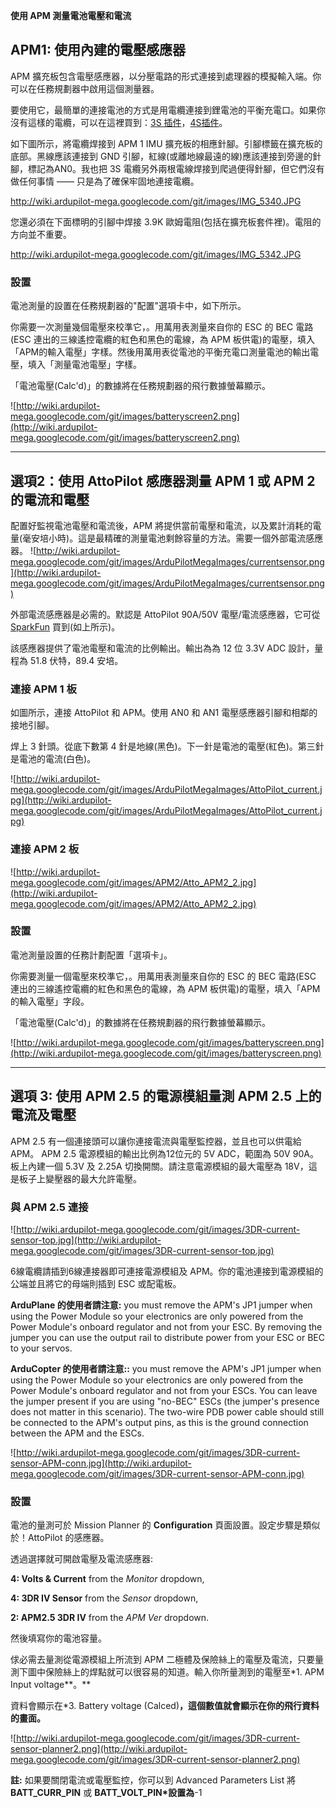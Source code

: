 ﻿**使用 APM 測量電池電壓和電流**




## APM1: 使用內建的電壓感應器 ##

APM 擴充板包含電壓感應器，以分壓電路的形式連接到處理器的模擬輸入端。你可以在任務規劃器中啟用這個測量器。

要使用它，最簡單的連接電池的方式是用電纜連接到鋰電池的平衡充電口。如果你沒有這樣的電纜，可以在這裡買到：[3S 插件](http://www.rcdude.com/servlet/the-1652/Balance-Lead-Extension-for/Detail)，[4S插件](http://www.rcdude.com/servlet/the-1653/Balance-Lead-Extension-for/Detail)。

如下圖所示，將電纜焊接到 APM 1 IMU 擴充板的相應針腳。引腳標籤在擴充板的底部。黑線應該連接到 GND 引腳，紅線(或離地線最遠的線)應該連接到旁邊的針腳，標記為AN0。我也把 3S 電纜另外兩根電線焊接到爬過便得針腳，但它們沒有做任何事情 —— 只是為了確保牢固地連接電纜。


http://wiki.ardupilot-mega.googlecode.com/git/images/IMG_5340.JPG


您還必須在下面標明的引腳中焊接 3.9K 歐姆電阻(包括在擴充板套件裡)。電阻的方向並不重要。


http://wiki.ardupilot-mega.googlecode.com/git/images/IMG_5342.JPG

### 設置 ###

電池測量的設置在任務規劃器的"配置"選項卡中，如下所示。

你需要一次測量幾個電壓來校準它，。用萬用表測量來自你的 ESC 的 BEC 電路(ESC 連出的三線遙控電纜的紅色和黑色的電線，為 APM 板供電)的電壓，填入「APM的輸入電壓」字樣。然後用萬用表從電池的平衡充電口測量電池的輸出電壓，填入「測量電池電壓」字樣。

「電池電壓(Calc'd)」的數據將在任務規劃器的飛行數據螢幕顯示。

![http://wiki.ardupilot-mega.googlecode.com/git/images/batteryscreen2.png](http://wiki.ardupilot-mega.googlecode.com/git/images/batteryscreen2.png)


---


## 選項2：使用 AttoPilot 感應器測量 APM 1 或 APM 2 的電流和電壓 ##

配置好監視電池電壓和電流後，APM 將提供當前電壓和電流，以及累計消耗的電量(毫安培小時)。這是最精確的測量電池剩餘容量的方法。需要一個外部電流感應器。
![http://wiki.ardupilot-mega.googlecode.com/git/images/ArduPilotMegaImages/currentsensor.png](http://wiki.ardupilot-mega.googlecode.com/git/images/ArduPilotMegaImages/currentsensor.png)

外部電流感應器是必需的。默認是 AttoPilot 90A/50V 電壓/電流感應器，它可從 [SparkFun](http://www.sparkfun.com/products/9028) 買到(如上所示)。

該感應器提供了電池電壓和電流的比例輸出。輸出為為 12 位 3.3V ADC 設計，量程為 51.8 伏特，89.4 安培。

### 連接 APM 1 板 ###

如圖所示，連接 AttoPilot 和 APM。使用 AN0 和 AN1 電壓感應器引腳和相鄰的接地引腳。

焊上 3 針頭。從底下數第 4 針是地線(黑色)。下一針是電池的電壓(紅色)。第三針是電池的電流(白色)。

![http://wiki.ardupilot-mega.googlecode.com/git/images/ArduPilotMegaImages/AttoPilot_current.jpg](http://wiki.ardupilot-mega.googlecode.com/git/images/ArduPilotMegaImages/AttoPilot_current.jpg)


### 連接 APM 2 板 ###

![http://wiki.ardupilot-mega.googlecode.com/git/images/APM2/Atto_APM2_2.jpg](http://wiki.ardupilot-mega.googlecode.com/git/images/APM2/Atto_APM2_2.jpg)

### 設置 ###

電池測量設置的任務計劃配置「選項卡」。

你需要測量一個電壓來校準它，。用萬用表測量來自你的 ESC 的 BEC 電路(ESC 連出的三線遙控電纜的紅色和黑色的電線，為 APM 板供電)的電壓，填入「APM 的輸入電壓」字段。

「電池電壓(Calc'd)」的數據將在任務規劃器的飛行數據螢幕顯示。

![http://wiki.ardupilot-mega.googlecode.com/git/images/batteryscreen.png](http://wiki.ardupilot-mega.googlecode.com/git/images/batteryscreen.png)


---


## 選項 3: 使用 APM 2.5 的電源模組量測 APM 2.5 上的電流及電壓 ##

APM 2.5 有一個連接頭可以讓你連接電流與電壓監控器，並且也可以供電給 APM。 APM 2.5 電源模組的輸出比例為12位元的 5V ADC，範圍為 50V 90A。板上內建一個 5.3V 及 2.25A 切換開關。請注意電源模組的最大電壓為 18V，這是板子上變壓器的最大允許電壓。

### 與 APM 2.5 連接 ###

![http://wiki.ardupilot-mega.googlecode.com/git/images/3DR-current-sensor-top.jpg](http://wiki.ardupilot-mega.googlecode.com/git/images/3DR-current-sensor-top.jpg)

6線電纜請插到6線連接器即可連接電源模組及 APM。你的電池連接到電源模組的公端並且將它的母端則插到 ESC 或配電板。

**ArduPlane 的使用者請注意:** you must remove the APM's JP1 jumper when using the Power Module so your electronics are only powered from the Power Module's onboard regulator and not from your ESC. By removing the jumper you can use the output rail to distribute power from your ESC or BEC to your servos.

**ArduCopter 的使用者請注意::** you must remove the APM's JP1 jumper when using the Power Module so your electronics are only powered from the Power Module's onboard regulator and not from your ESCs. You can leave the jumper present if you are using "no-BEC" ESCs (the jumper's presence does not matter in this scenario). The two-wire PDB power cable should still be connected to the APM's output pins, as this is the ground connection between the APM and the ESCs.

![http://wiki.ardupilot-mega.googlecode.com/git/images/3DR-current-sensor-APM-conn.jpg](http://wiki.ardupilot-mega.googlecode.com/git/images/3DR-current-sensor-APM-conn.jpg)

### 設置 ###

電池的量測可於 Mission Planner 的 **Configuration** 頁面設置。設定步驟是類似於！AttoPilot 的感應器。

透過選擇就可開啟電壓及電流感應器:

**4: Volts & Current** from the _Monitor_ dropdown,

**4: 3DR IV Sensor** from the _Sensor_ dropdown,

**2: APM2.5 3DR IV** from the _APM Ver_ dropdown.

然後填寫你的電池容量。

俅必需去量測從電源模組上所流到 APM 二極體及保險絲上的電壓及電流，只要量測下圖中保險絲上的焊點就可以很容易的知道。輸入你所量測到的電壓至\*1. APM Input voltage**。**

資料會顯示在\*3. Battery voltage (Calced)**，這個數值就會顯示在你的飛行資料的畫面。**

![http://wiki.ardupilot-mega.googlecode.com/git/images/3DR-current-sensor-planner2.png](http://wiki.ardupilot-mega.googlecode.com/git/images/3DR-current-sensor-planner2.png)

**註:** 如果要關閉電流或電壓監控，你可以到 Advanced Parameters List 將 **BATT\_CURR\_PIN** 或 **BATT\_VOLT\_PIN\*設置為**-1